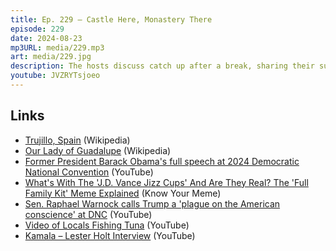 ```yaml
---
title: Ep. 229 – Castle Here, Monastery There
episode: 229
date: 2024-08-23
mp3URL: media/229.mp3
art: media/229.jpg
description: The hosts discuss catch up after a break, sharing their summer vacation experiences; Erik relaxed in Spain, visiting castles and monasteries, while Dennis enjoyed activities in Michigan. They delve into ancient relics, air conditioning woes, and intense summer heat. The duo discuss the political landscape, touching on speakers from the Democratic National Convention, Obama's charisma, and Trump's challenges. Erik talks about his son's newfound interest in fishing, and Dennis recounts adventurous fishing trips. They end the session with a rendition of 'Drift Away' and details about Dennis' band performances.
youtube: JVZRYTsjoeo
---
```


## Links

- [Trujillo, Spain](https://en.wikipedia.org/wiki/Trujillo,_C%C3%A1ceres) (Wikipedia)
- [Our Lady of Guadalupe](https://en.wikipedia.org/wiki/Our_Lady_of_Guadalupe) (Wikipedia)
- [Former President Barack Obama's full speech at 2024 Democratic National Convention](https://www.youtube.com/watch?v=lwLmOI6r_XY) (YouTube)
- [What's With The 'J.D. Vance Jizz Cups' And Are They Real? The 'Full Family Kit' Meme Explained](https://knowyourmeme.com/editorials/guides/whats-with-the-jd-vance-jizz-cups-and-are-they-real-the-full-family-kit-meme-explained) (Know Your Meme)
- [Sen. Raphael Warnock calls Trump a 'plague on the American conscience' at DNC](https://www.youtube.com/watch?v=hWU43_R9R58) (YouTube)
- [Video of Locals Fishing Tuna](https://www.youtube.com/watch?v=12budCigL5Q) (YouTube)
- [Kamala – Lester Holt Interview](https://www.youtube.com/watch?v=ioPHRbXo3nY) (YouTube)
